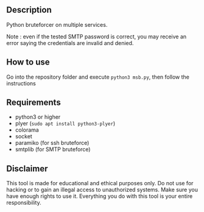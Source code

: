 ## Description
Python bruteforcer on multiple services.

Note : even if the tested SMTP password is correct, you may receive an error saying the credentials are invalid and denied.

## How to use

Go into the repository folder and execute `python3 msb.py`, then follow the instructions

## Requirements

- python3 or higher
- plyer (`sudo apt install python3-plyer`)
- colorama
- socket
- paramiko (for ssh bruteforce)
- smtplib (for SMTP bruteforce)

## Disclaimer
This tool is made for educational and ethical purposes only. Do not use for hacking or to gain an illegal access to unauthorized systems. Make sure you have enough rights to use it. Everything you do with this tool is your entire responsibility.
